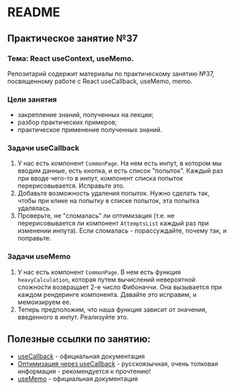 # README

## Практическое занятие №37

### Тема: React useContext, useMemo.

Репозитарий содержит материалы по практическому занятию №37, посвященному работе с React useCallback, useMemo, memo.

### Цели занятия
- закрепление знаний, полученных на лекции;
- разбор практических примеров;
- практическое применение полученных знаний.

### Задачи useCallback
1. У нас есть компонент `CommonPage`. На нем есть инпут, в котором мы вводим данные, есть кнопка, и есть список "попыток". Каждый раз при вводе чего-то в инпут, компонент списка попыток перерисовывается. Исправьте это.
2. Добавьте возможность удаления попыток. Нужно сделать так, чтобы при клике на попытку в списке попыток, эта попытка удалялась.
3. Проверьте, не "сломалась" ли оптимизация (т.е. не перерисовывается ли компонент `AttemptsList` каждый раз при изменении инпута). Если сломалась - порассуждайте, почему так, и поправьте.

### Задачи useMemo
1. У нас есть компонент `CommonPage`. В нем есть функция `heavyCalculation`, которая путем вычислений невероятной сложности возвращает 2-е число Фибоначчи. Она вызывается при каждом рендеринге компонента. Давайте это исправим, и мемоизируем ее.
2. Теперь предположим, что наша функция зависит от значения, введенного в инпут. Реализуйте это.

## Полезные ссылки по занятию:
 - [useCallback](https://react.dev/reference/react/useCallback#) - официальная документация
 - [Оптимизация через useCallback](https://habr.com/ru/articles/590577/) - русскоязычная, очень толковая информация - рекомендуется к прочтению!
 - [useMemo](https://react.dev/reference/react/useMemo) - официальная документация